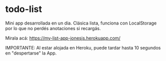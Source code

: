# todo-list
Mini app desarrollada en un dia.
Clásica lista, funciona con LocalStorage por lo que no perdés anotaciones si recargás.


Mirala acá:
https://my-list-app-jonesjs.herokuapp.com/

IMPORTANTE: Al estar alojada en Heroku, puede tardar hasta 10 segundos en "despertarse" la App.
